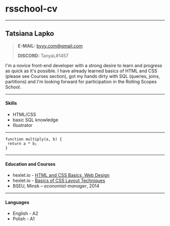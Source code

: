# rsschool-cv
***
## Tatsiana Lapko

>**E-MAIL:** byyy.com@gmail.com
>
>**DISCORD:** TanyaL#1457

I'm a novice front-end developer with a strong desire to learn and progress as quick as it's possible. 
I have already learned basics of HTML and CSS (please see Courses section), got my hands dirty with SQL (queries, joins, partitions) and I'm looking forward for participation in the Rolling Scopes School.
***
#### Skills
* HTML/CSS
* basic SQL knowledge
* Illustrator

***
```
function multiply(a, b) {
 return a * b;
}
``` 

***
#### Education and Courses
* hexlet.io - [HTML and CSS Basics, Web Design](https://ru.hexlet.io/courses/html)
* hexlet.io - [Basics of CSS Layout Techniques](https://ru.hexlet.io/courses/css-content)
* BSEU, Minsk – *economist-manager*, 2014

***
#### Languages
* English - A2
* Polish - A1

